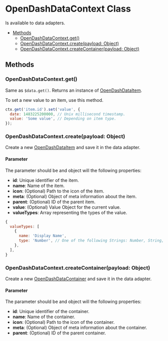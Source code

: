 # OpenDashDataContext Class

Is available to data adapters.

<!-- TOC depthFrom:2 depthTo:3 -->

- [Methods](#methods)
  - [OpenDashDataContext.get()](#opendashdatacontextget)
  - [OpenDashDataContext.create(payload: Object)](#opendashdatacontextcreatepayload-object)
  - [OpenDashDataContext.createContainer(payload: Object)](#opendashdatacontextcreatecontainerpayload-object)

<!-- /TOC -->

## Methods

### OpenDashDataContext.get()

Same as `$data.get()`. Returns an instance of [OpenDashDataItem](/classes/data-item.md).

To set a new value to an item, use this method.

```js
ctx.get('item.id').set('value', {
  date: 1483225200000, // Unix millisecond timestamp.
  value: 'Some value', // Depending on item type.
});
```

### OpenDashDataContext.create(payload: Object)

Create a new [OpenDashDataItem](/classes/data-item.md) and save it in the data adapter.

#### Parameter

The parameter should be and object will the following properties:

- **id**: Unique identifier of the item.
- **name**: Name of the item.
- **icon**: (Optional) Path to the icon of the item.
- **meta**: (Optional) Object of meta information about the item.
- **parent**: (Optional) ID of the parent item.
- **value**: (Optional) Value Object for the current value.
- **valueTypes**: Array representing the types of the value.

```js
{
  valueTypes: [
    {
      name: 'Display Name',
      type: 'Number', // One of the following Strings: Number, String, Boolean, Geo, Object
    },
  ],
}
```

### OpenDashDataContext.createContainer(payload: Object)

Create a new [OpenDashDataContainer](/classes/data-container.md) and save it in the data adapter.

#### Parameter

The parameter should be and object will the following properties:

- **id**: Unique identifier of the container.
- **name**: Name of the container.
- **icon**: (Optional) Path to the icon of the container.
- **meta**: (Optional) Object of meta information about the container.
- **parent**: (Optional) ID of the parent container.